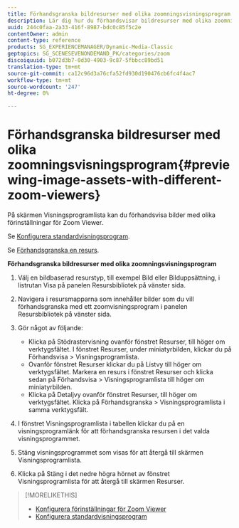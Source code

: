 ```yaml
---
title: Förhandsgranska bildresurser med olika zoomningsvisningsprogram
description: Lär dig hur du förhandsvisar bildresurser med olika zoomningsvisningsprogram.
uuid: 244c0faa-2a33-416f-8987-bdc0c85f5c2e
contentOwner: admin
content-type: reference
products: SG_EXPERIENCEMANAGER/Dynamic-Media-Classic
geptopics: SG_SCENESEVENONDEMAND_PK/categories/zoom
discoiquuid: b072d3b7-0d30-4903-9c87-5fbbcc89bd51
translation-type: tm+mt
source-git-commit: ca12c96d3a76cfa52fd930d190476cb6fc4f4ac7
workflow-type: tm+mt
source-wordcount: '247'
ht-degree: 0%

---
```



# Förhandsgranska bildresurser med olika zoomningsvisningsprogram{#previewing-image-assets-with-different-zoom-viewers}

På skärmen Visningsprogramlista kan du förhandsvisa bilder med olika förinställningar för Zoom Viewer.

Se [Konfigurera standardvisningsprogram](application-setup.md#configuring_default_viewers).

Se [Förhandsgranska en resurs](previewing-asset.md#previewing_an_asset).

**Förhandsgranska bildresurser med olika zoomningsvisningsprogram**

1. Välj en bildbaserad resurstyp, till exempel Bild eller Bilduppsättning, i listrutan Visa på panelen Resursbibliotek på vänster sida.
1. Navigera i resursmapparna som innehåller bilder som du vill förhandsgranska med ett zoomvisningsprogram i panelen Resursbibliotek på vänster sida.
1. Gör något av följande:

   * Klicka på Stödrastervisning ovanför fönstret Resurser, till höger om verktygsfältet. I fönstret Resurser, under miniatyrbilden, klickar du på Förhandsvisa > Visningsprogramlista.
   * Ovanför fönstret Resurser klickar du på Listvy till höger om verktygsfältet. Markera en resurs i fönstret Resurser och klicka sedan på Förhandsvisa > Visningsprogramlista till höger om miniatyrbilden.
   * Klicka på Detaljvy ovanför fönstret Resurser, till höger om verktygsfältet. Klicka på Förhandsgranska > Visningsprogramlista i samma verktygsfält.

1. I fönstret Visningsprogramlista i tabellen klickar du på en visningsprogramlänk för att förhandsgranska resursen i det valda visningsprogrammet.
1. Stäng visningsprogrammet som visas för att återgå till skärmen Visningsprogramlista.
1. Klicka på Stäng i det nedre högra hörnet av fönstret Visningsprogramlista för att återgå till skärmen Resurser.

>[!MORELIKETHIS]
>
>* [Konfigurera förinställningar för Zoom Viewer](setting-zoom-viewer-presets.md#setting_up_zoom_viewer_presets)
>* [Konfigurera standardvisningsprogram](application-setup.md#configuring_default_viewers)

